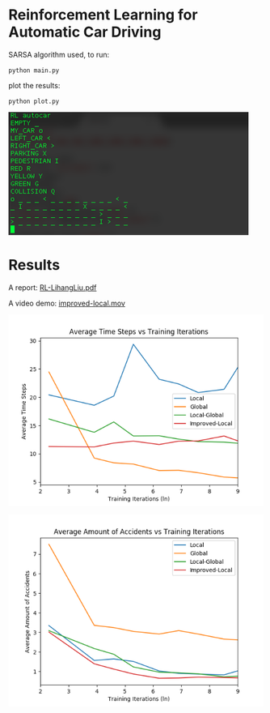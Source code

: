 # Reinforcement Learning for Automatic Car Driving
  SARSA algorithm used, to run: 
  
	python main.py

  plot the results:

	python plot.py

<img src=https://github.com/LihangLiu/RL-autocar/blob/master/assets/commandui.png></img>

# Results
  A report: <a href="https://github.com/LihangLiu/RL-autocar/blob/master/RL-LihangLiu.pdf" target="_blank">RL-LihangLiu.pdf</a>
  
  A video demo: <a href="https://github.com/LihangLiu/RL-autocar/blob/master/improved-local.mov" target="_blank">improved-local.mov</a>

<img src=https://github.com/LihangLiu/RL-autocar/blob/master/assets/steps.png></img>

<img src=https://github.com/LihangLiu/RL-autocar/blob/master/assets/accidents.png></img>
